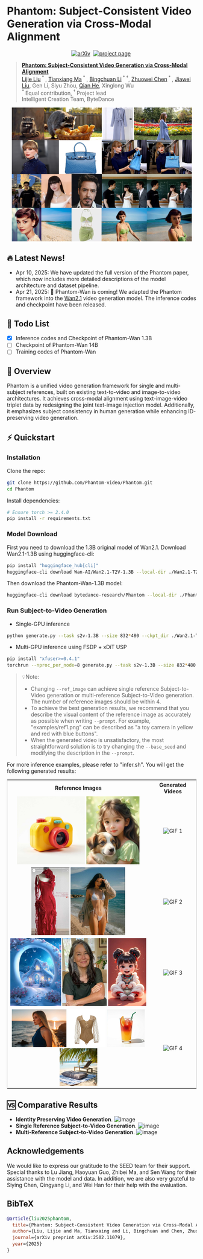 # Phantom: Subject-Consistent Video Generation via Cross-Modal Alignment

<div align="center">
  
[![arXiv](https://img.shields.io/badge/arXiv%20paper-2502.11079-b31b1b.svg)](https://arxiv.org/abs/2502.11079)&nbsp;
[![project page](https://img.shields.io/badge/Project_page-More_visualizations-green)](https://phantom-video.github.io/Phantom/)&nbsp;
  
</div>


> [**Phantom: Subject-Consistent Video Generation via Cross-Modal Alignment**](https://arxiv.org/abs/2502.11079)<br>
> [Lijie Liu](https://liulj13.github.io/)<sup> * </sup>, [Tianxiang Ma](https://tianxiangma.github.io/)<sup> * </sup>, [Bingchuan Li](https://scholar.google.com/citations?user=ac5Se6QAAAAJ)<sup> * &dagger;</sup>, [Zhuowei Chen](https://scholar.google.com/citations?user=ow1jGJkAAAAJ)<sup> * </sup>, [Jiawei Liu](https://scholar.google.com/citations?user=X21Fz-EAAAAJ), Gen Li, Siyu Zhou, [Qian He](https://scholar.google.com/citations?user=9rWWCgUAAAAJ), Xinglong Wu
> <br><sup> * </sup>Equal contribution,<sup> &dagger; </sup>Project lead
> <br>Intelligent Creation Team, ByteDance<br>

<p align="center">
<img src="assets/teaser.png" width=95%>
<p>

## 🔥 Latest News!
* Apr 10, 2025: We have updated the full version of the Phantom paper, which now includes more detailed descriptions of the model architecture and dataset pipeline.
* Apr 21, 2025: 👋 Phantom-Wan is coming! We adapted the Phantom framework into the [Wan2.1](https://github.com/Wan-Video/Wan2.1) video generation model. The inference codes and checkpoint have been released.

## 📑 Todo List
- [x] Inference codes and Checkpoint of Phantom-Wan 1.3B 
- [ ] Checkpoint of Phantom-Wan 14B
- [ ] Training codes of Phantom-Wan

## 📖 Overview
Phantom is a unified video generation framework for single and multi-subject references, built on existing text-to-video and image-to-video architectures. It achieves cross-modal alignment using text-image-video triplet data by redesigning the joint text-image injection model. Additionally, it emphasizes subject consistency in human generation while enhancing ID-preserving video generation.

## ⚡️ Quickstart

### Installation
Clone the repo:
```sh
git clone https://github.com/Phantom-video/Phantom.git
cd Phantom
```

Install dependencies:
```sh
# Ensure torch >= 2.4.0
pip install -r requirements.txt
```

### Model Download
First you need to download the 1.3B original model of Wan2.1. Download Wan2.1-1.3B using huggingface-cli:
``` sh
pip install "huggingface_hub[cli]"
huggingface-cli download Wan-AI/Wan2.1-T2V-1.3B --local-dir ./Wan2.1-T2V-1.3B
```
Then download the Phantom-Wan-1.3B model:
``` sh
huggingface-cli download bytedance-research/Phantom --local-dir ./Phantom-Wan-1.3B
```

### Run Subject-to-Video Generation

- Single-GPU inference

``` sh
python generate.py --task s2v-1.3B --size 832*480 --ckpt_dir ./Wan2.1-T2V-1.3B --phantom_ckpt ./Phantom-Wan-1.3B/Phantom-Wan-1.3B.pth  --ref_image "examples/ref1.png,examples/ref2.png" --prompt "暖阳漫过草地，扎着双马尾、头戴绿色蝴蝶结、身穿浅绿色连衣裙的小女孩蹲在盛开的雏菊旁。她身旁一只棕白相间的狗狗吐着舌头，毛茸茸尾巴欢快摇晃。小女孩笑着举起黄红配色、带有蓝色按钮的玩具相机，将和狗狗的欢乐瞬间定格。" --base_seed 42
```

- Multi-GPU inference using FSDP + xDiT USP

``` sh
pip install "xfuser>=0.4.1"
torchrun --nproc_per_node=8 generate.py --task s2v-1.3B --size 832*480 --ckpt_dir ./Wan2.1-T2V-1.3B --phantom_ckpt ./Phantom-Wan-1.3B/Phantom-Wan-1.3B.pth  --ref_image "examples/ref3.png,examples/ref4.png" --dit_fsdp --t5_fsdp --ulysses_size 4 --ring_size 2 --prompt "夕阳下，一位有着小麦色肌肤、留着乌黑长发的女人穿上有着大朵立体花朵装饰、肩袖处带有飘逸纱带的红色纱裙，漫步在金色的海滩上，海风轻拂她的长发，画面唯美动人。" --base_seed 42
```

> 💡Note: 
> * Changing `--ref_image` can achieve single reference Subject-to-Video generation or multi-reference Subject-to-Video generation. The number of reference images should be within 4.
> * To achieve the best generation results, we recommend that you describe the visual content of the reference image as accurately as possible when writing `--prompt`. For example, "examples/ref1.png" can be described as "a toy camera in yellow and red with blue buttons".
> * When the generated video is unsatisfactory, the most straightforward solution is to try changing the `--base_seed` and modifying the description in the `--prompt`.

For more inference examples, please refer to "infer.sh". You will get the following generated results:

<table style="width: 100%; border-collapse: collapse; text-align: center; border: 1px solid #ccc;">
  <tr>
    <th style="text-align: center;">
      <strong>Reference Images</strong>
    </th>
    <th style="text-align: center;">
      <strong>Generated Videos</strong>
    </th>
  </tr>

  <tr>
    <td style="text-align: center; vertical-align: middle;">
      <img src="examples/ref1.png" alt="Image 1" style="height: 180px;">
      <img src="examples/ref2.png" alt="Image 2" style="height: 180px;">
    </td>
    <td style="text-align: center; vertical-align: middle;">
      <img src="examples/ref_results/result1.gif" alt="GIF 1" style="width: 400px;">
    </td>
  </tr>

  <tr>
    <td style="text-align: center; vertical-align: middle;">
      <img src="examples/ref3.png" alt="Image 3" style="height: 180px;">
      <img src="examples/ref4.png" alt="Image 4" style="height: 180px;">
    </td>
    <td style="text-align: center; vertical-align: middle;">
      <img src="examples/ref_results/result2.gif" alt="GIF 2" style="width: 400px;">
    </td>
  </tr>

  </tr>
  <tr>
    <td style="text-align: center; vertical-align: middle;">
      <img src="examples/ref5.png" alt="Image 5" style="height: 180px;">
      <img src="examples/ref6.png" alt="Image 6" style="height: 180px;">
      <img src="examples/ref7.png" alt="Image 7" style="height: 180px;">
    </td>
    <td style="text-align: center; vertical-align: middle;">
      <img src="examples/ref_results/result3.gif" alt="GIF 3" style="width: 400px;">
    </td>
  </tr>

  <tr>
    <td style="text-align: center; vertical-align: middle;">
      <img src="examples/ref8.png" alt="Image 8" style="height: 100px;">
      <img src="examples/ref9.png" alt="Image 9" style="height: 100px;">
      <img src="examples/ref10.png" alt="Image 10" style="height: 100px;">
      <img src="examples/ref11.png" alt="Image 11" style="height: 100px;">
    </td>
    <td style="text-align: center; vertical-align: middle;">
      <img src="examples/ref_results/result4.gif" alt="GIF 4" style="width: 400px;">
    </td>
  </tr>
</table>



## 🆚 Comparative Results
- **Identity Preserving Video Generation**.
![image](./assets/images/id_eval.png)
- **Single Reference Subject-to-Video Generation**.
![image](./assets/images/ip_eval_s.png)
- **Multi-Reference Subject-to-Video Generation**.
![image](./assets/images/ip_eval_m_00.png)

## Acknowledgements
We would like to express our gratitude to the SEED team for their support. Special thanks to Lu Jiang, Haoyuan Guo, Zhibei Ma, and Sen Wang for their assistance with the model and data. In addition, we are also very grateful to Siying Chen, Qingyang Li, and Wei Han for their help with the evaluation.

## BibTeX
```bibtex
@article{liu2025phantom,
  title={Phantom: Subject-Consistent Video Generation via Cross-Modal Alignment},
  author={Liu, Lijie and Ma, Tianxaing and Li, Bingchuan and Chen, Zhuowei and Liu, Jiawei and He, Qian and Wu, Xinglong},
  journal={arXiv preprint arXiv:2502.11079},
  year={2025}
}
```